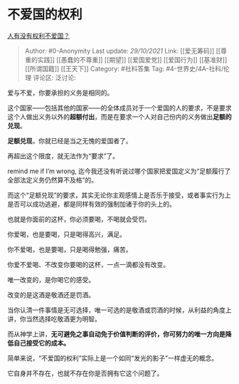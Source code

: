 # 不爱国的权利
[人有没有权利不爱国？](https://www.zhihu.com/question/48504087/answer/2194599793)

> Author: #0-Anonymity
> Last update: *29/10/2021*
> Link: [[爱无筹码]] [[尊重的实践]] [[愚蠢的不尊重]] [[期望]] [[爱国爱党]] [[爱国行为]] [[基准财]] [[所谓国籍]] [[王天下]]
> Category: #社科答集
> Tag: #4-世界史/4A-社科/伦理
> 评论区:
> 泛讨论:

爱与不爱，你要承担的义务是相同的。

这个国家——包括其他的国家——的全体成员对于一个爱国的人的要求，不是要求这个人做出义务以外的**超额付出**，而是在要求一个人对自己份内的义务做出**足额的兑现**。

**足额兑现**，你就已经是当之无愧的爱国者了。

再超出这个限度，就无法作为“要求”了。

remind me if I’m wrong, 迄今我还没有听说过哪个国家把爱国定义为“足额履行了全部法定义务仍然算不及格”的。

而这个“足额兑现”的要求，其实无论你主观感情上是否乐于接受，或者事实行为上是否可以成功逃避，都是同样有效的强制加诸于你的头上的。

也就是你面前的这杯，你必须要喝，不喝就会受罚。

你爱喝，也是要喝，只是喝得高兴，满足。

你不爱喝，也是要喝，只是喝得勉强，痛苦。

你爱不爱喝、不改变你要喝的这杯，一点一滴都没有改变。

唯一改变的，是你喝它的感受。

改变的是这酒是敬酒还是罚酒。

当你认清一件事情是无可选择，唯一可选的是敬酒或罚酒的时候，从利益的角度上讲，你当然选择吃敬酒更为明智。

而从神学上讲，**无可避免之事自动免于价值判断的评价，你可努力的唯一方向是降低自己接受它的成本。**

简单来说，“不爱国的权利”实际上是一个如同“发光的影子”一样虚无的概念。

它自身并不存在，也就不存在你是否拥有它这个问题了。
